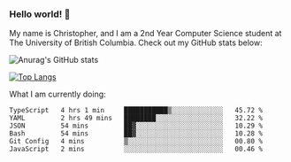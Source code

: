 ### Hello world! 👋
My name is Christopher, and I am a 2nd Year Computer Science student at The University of British Columbia. 
Check out my GitHub stats below: 

![Anurag's GitHub stats](https://github-readme-stats.vercel.app/api?username=chrishadrian&hide=contribs,issues&count_private=true&show_icons=true&theme=tokyonight)

[![Top Langs](https://github-readme-stats.vercel.app/api/top-langs/?username=chrishadrian&layout=compact&theme=tokyonight&langs_count=4)](https://github.com/anuraghazra/github-readme-stats)

What I am currently doing:
<!--START_SECTION:waka-->

```text
TypeScript   4 hrs 1 min     ███████████▒░░░░░░░░░░░░░   45.72 %
YAML         2 hrs 49 mins   ████████░░░░░░░░░░░░░░░░░   32.22 %
JSON         54 mins         ██▓░░░░░░░░░░░░░░░░░░░░░░   10.29 %
Bash         54 mins         ██▓░░░░░░░░░░░░░░░░░░░░░░   10.28 %
Git Config   4 mins          ▒░░░░░░░░░░░░░░░░░░░░░░░░   00.80 %
JavaScript   2 mins          ░░░░░░░░░░░░░░░░░░░░░░░░░   00.46 %
```

<!--END_SECTION:waka-->
<!-- [![willianrod's wakatime stats](https://github-readme-stats.vercel.app/api/wakatime?username=chrishadrian)](https://github.com/anuraghazra/github-readme-stats) -->

<!--
- 🔭 I’m currently working on ...
- 🌱 I’m currently learning ...
- 👯 I’m looking to collaborate on ...
- 🤔 I’m looking for help with ...
- 💬 Ask me about ...
- 📫 How to reach me: ...
- 😄 Pronouns: ...
- ⚡ Fun fact: ...
-->
